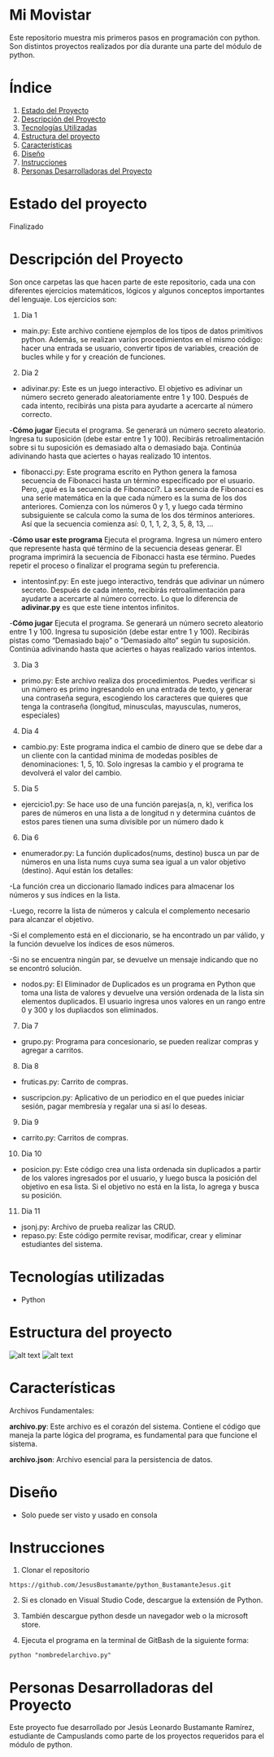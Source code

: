 # Mi Movistar

Este repositorio muestra mis primeros pasos en programación con python. Son distintos proyectos realizados por día durante una parte del módulo de python.

# Índice

1. [Estado del Proyecto](#id1)
2. [Descripción del Proyecto](#id2)
3. [Tecnologías Utilizadas](#id3)
4. [Estructura del proyecto](#id4)
5. [Características](#id5)
6. [Diseño](#id6)
7. [Instrucciones](#id7)
8. [Personas Desarrolladoras del Proyecto](#id8)

# Estado del proyecto<a name="id1"></a>

Finalizado

# Descripción del Proyecto<a name="id2"></a>

Son once carpetas las que hacen parte de este repositorio, cada una con diferentes ejercicios matemáticos, lógicos y algunos conceptos importantes del lenguaje. Los ejercicios son: 

1. Dia 1
- main.py: Este archivo contiene ejemplos de los tipos de datos primitivos python. Además, se realizan varios procedimientos en el mismo código: hacer una entrada se usuario, convertir tipos de variables, creación de bucles while y for y creación de funciones.

2. Dia 2
- adivinar.py: Este es un juego interactivo. El objetivo es adivinar un número secreto generado aleatoriamente entre 1 y 100. Después de cada intento, recibirás una pista para ayudarte a acercarte al número correcto.

-**Cómo jugar**
Ejecuta el programa.
Se generará un número secreto aleatorio.
Ingresa tu suposición (debe estar entre 1 y 100).
Recibirás retroalimentación sobre si tu suposición es demasiado alta o demasiado baja.
Continúa adivinando hasta que aciertes o hayas realizado 10 intentos.

- fibonacci.py: Este programa escrito en Python genera la famosa secuencia de Fibonacci hasta un término especificado por el usuario. Pero, ¿qué es la secuencia de Fibonacci?. La secuencia de Fibonacci es una serie matemática en la que cada número es la suma de los dos anteriores. Comienza con los números 0 y 1, y luego cada término subsiguiente se calcula como la suma de los dos términos anteriores. Así que la secuencia comienza así: 0, 1, 1, 2, 3, 5, 8, 13, …

-**Cómo usar este programa**
Ejecuta el programa.
Ingresa un número entero que represente hasta qué término de la secuencia deseas generar.
El programa imprimirá la secuencia de Fibonacci hasta ese término.
Puedes repetir el proceso o finalizar el programa según tu preferencia.

- intentosinf.py: En este juego interactivo, tendrás que adivinar un número secreto. Después de cada intento, recibirás retroalimentación para ayudarte a acercarte al número correcto. Lo que lo diferencia de **adivinar.py** es que este tiene intentos infinitos.

-**Cómo jugar**
Ejecuta el programa.
Se generará un número secreto aleatorio entre 1 y 100.
Ingresa tu suposición (debe estar entre 1 y 100).
Recibirás pistas como “Demasiado bajo” o “Demasiado alto” según tu suposición.
Continúa adivinando hasta que aciertes o hayas realizado varios intentos.

3. Dia 3
- primo.py: Este archivo realiza dos procedimientos. Puedes verificar si un número es primo ingresandolo en una entrada de texto, y generar una contraseña segura, escogiendo los caracteres que quieres que tenga la contraseña (longitud, minusculas, mayusculas, numeros, especiales)

4. Dia 4
- cambio.py: Este programa indica el cambio de dinero que se debe dar a un cliente con la cantidad minima de modedas posibles de denominaciones: 1, 5, 10. Solo ingresas la cambio y el programa te devolverá el valor del cambio.

5. Dia 5
- ejercicio1.py: Se hace uso de una función parejas(a, n, k), verifica los pares de números en una lista a de longitud n y determina cuántos de estos pares tienen una suma divisible por un número dado k

6. Dia 6
- enumerador.py: La función duplicados(nums, destino) busca un par de números en una lista nums cuya suma sea igual a un valor objetivo (destino). Aquí están los detalles: 

-La función crea un diccionario llamado indices para almacenar los números y sus índices en la lista.

-Luego, recorre la lista de números y calcula el complemento necesario para alcanzar el objetivo.

-Si el complemento está en el diccionario, se ha encontrado un par válido, y la función devuelve los índices de esos números.

-Si no se encuentra ningún par, se devuelve un mensaje indicando que no se encontró solución.

- nodos.py: El Eliminador de Duplicados es un programa en Python que toma una lista de valores y devuelve una versión ordenada de la lista sin elementos duplicados. El usuario ingresa unos valores en un rango entre 0 y 300 y los dupliacdos son eliminados.

7. Dia 7
- grupo.py: Programa para concesionario, se pueden realizar compras y agregar a carritos.

8. Dia 8
- fruticas.py: Carrito de compras.

- suscripcion.py: Aplicativo de un periodico en el que puedes iniciar sesión, pagar membresía y regalar una si así lo deseas.

9. Dia 9
- carrito.py: Carritos de compras.

10. Dia 10
- posicion.py: Este código crea una lista ordenada sin duplicados a partir de los valores ingresados por el usuario, y luego busca la posición del objetivo en esa lista. Si el objetivo no está en la lista, lo agrega y busca su posición.

11. Dia 11
- jsonj.py: Archivo de prueba realizar las CRUD.
- repaso.py: Este código permite revisar, modificar, crear y eliminar estudiantes del sistema.

# Tecnologías utilizadas<a name="id3"></a>

* Python

# Estructura del proyecto<a name="id4"></a>

![alt text](<Captura de pantalla 2024-08-05 213829.png>)
![alt text](<Captura de pantalla 2024-08-05 213855.png>)

# Características<a name="id5"></a>

Archivos Fundamentales:

**archivo.py**: Este archivo es el corazón del sistema. Contiene el código que maneja la parte lógica del programa, es fundamental para que funcione el sistema.

**archivo.json**: Archivo esencial para la persistencia de datos.

# Diseño<a name="id6"></a>

* Solo puede ser visto y usado en consola

# Instrucciones<a name="id7"></a>

1. Clonar el repositorio
~~~
https://github.com/JesusBustamante/python_BustamanteJesus.git
~~~

2. Si es clonado en Visual Studio Code, descargue la extensión de Python.

3. También descargue python desde un navegador web o la microsoft store.

3. Ejecuta el programa en la terminal de GitBash de la siguiente forma: 
~~~ 
python "nombredelarchivo.py"
~~~

# Personas Desarrolladoras del Proyecto<a name="id8"></a>

Este proyecto fue desarrollado por Jesús Leonardo Bustamante Ramírez, estudiante de Campuslands como parte de los proyectos requeridos para el módulo de python.